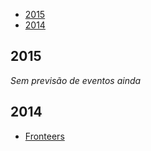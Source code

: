 * [2015](#2015)
* [2014](#2014)

## 2015

*Sem previsão de eventos ainda*

## 2014

- [Fronteers](https://fronteers.nl/)
